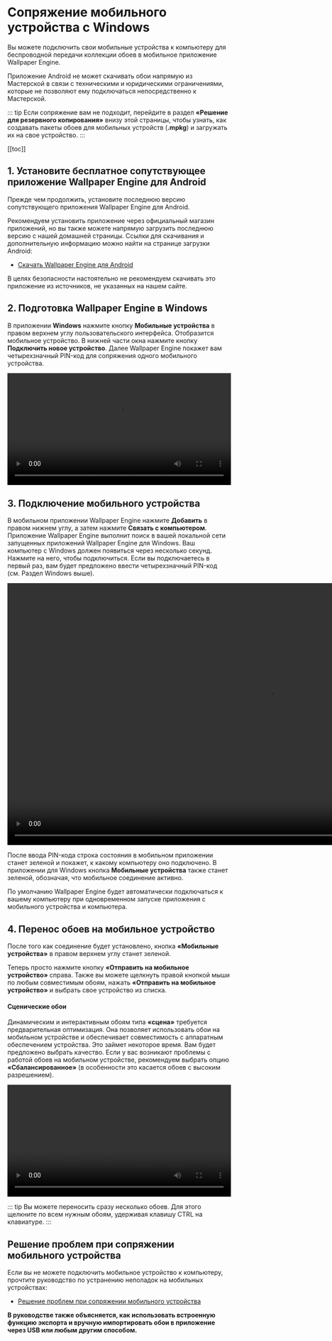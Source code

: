 # Сопряжение мобильного устройства с Windows

Вы можете подключить свои мобильные устройства к компьютеру для беспроводной передачи коллекции обоев в мобильное приложение Wallpaper Engine.

Приложение Android не может скачивать обои напрямую из Мастерской в связи с техническими и юридическими ограничениями, которые не позволяют ему подключаться непосредственно к Мастерской.

::: tip
Если сопряжение вам не подходит, перейдите в раздел **«Решение для резервного копирования»** внизу этой страницы, чтобы узнать, как создавать пакеты обоев для мобильных устройств (**.mpkg**) и загружать их на свое устройство.
:::

[[toc]]

## 1. Установите бесплатное сопутствующее приложение Wallpaper Engine для Android

Прежде чем продолжить, установите последнюю версию сопутствующего приложения Wallpaper Engine для Android.

Рекомендуем установить приложение через официальный магазин приложений, но вы также можете напрямую загрузить последнюю версию с нашей домашней страницы. Ссылки для скачивания и дополнительную информацию можно найти на странице загрузки Android:

* [Скачать Wallpaper Engine для Android](https://www.wallpaperengine.io/android/)

В целях безопасности настоятельно не рекомендуем скачивать это приложение из источников, не указанных на нашем сайте.

## 2. Подготовка Wallpaper Engine в Windows

В приложении **Windows** нажмите кнопку **Мобильные устройства** в правом верхнем углу пользовательского интерфейса. Отобразится мобильное устройство. В нижней части окна нажмите кнопку **Подключить новое устройство**. Далее Wallpaper Engine покажет вам четырехзначный PIN-код для сопряжения одного мобильного устройства.

<video width="100%" controls autoplay loop>
  <source src="/videos/mobile_pin.mp4" type="video/mp4">
  Ваш браузер не поддерживает воспроизведение видео.
</video>

## 3. Подключение мобильного устройства

В мобильном приложении Wallpaper Engine нажмите **Добавить** в правом нижнем углу, а затем нажмите **Связать с компьютером**. Приложение Wallpaper Engine выполнит поиск в вашей локальной сети запущенных приложений Wallpaper Engine для Windows. Ваш компьютер с Windows должен появиться через несколько секунд. Нажмите на него, чтобы подключиться. Если вы подключаетесь в первый раз, вам будет предложено ввести четырехзначный PIN-код (см. Раздел Windows выше).

<video height="590px" style="display:block;margin:0 auto;" controls autoplay loop>
  <source src="/videos/mobile_connect.mp4" type="video/mp4">
  Ваш браузер не поддерживает воспроизведение видео.
</video>

После ввода PIN-кода строка состояния в мобильном приложении станет зеленой и покажет, к какому компьютеру оно подключено. В приложении для Windows кнопка **Мобильные устройства** также станет зеленой, обозначая, что мобильное соединение активно.

По умолчанию Wallpaper Engine будет автоматически подключаться к вашему компьютеру при одновременном запуске приложения с мобильного устройства и компьютера.

## 4. Перенос обоев на мобильное устройство

После того как соединение будет установлено, кнопка **«Мобильные устройства»** в правом верхнем углу станет зеленой.

Теперь просто нажмите кнопку **«Отправить на мобильное устройство»** справа. Также вы можете щелкнуть правой кнопкой мыши по любым совместимым обоям, нажать **«Отправить на мобильное устройство»** и выбрать свое устройство из списка.

#### Сценические обои

Динамическим и интерактивным обоям типа **«сцена»** требуется предварительная оптимизация. Она позволяет использовать обои на мобильном устройстве и обеспечивает совместимость с аппаратным обеспечением устройства. Это займет некоторое время. Вам будет предложено выбрать качество. Если у вас возникают проблемы с работой обоев на мобильном устройстве, рекомендуем выбрать опцию **«Сбалансированное»** (в особенности это касается обоев с высоким разрешением).

<video width="100%" controls autoplay loop>
  <source src="/videos/mobile_transfer.mp4" type="video/mp4">
  Ваш браузер не поддерживает воспроизведение видео.
</video>

::: tip
Вы можете переносить сразу несколько обоев. Для этого щелкните по всем нужным обоям, удерживая клавишу CTRL на клавиатуре.
:::

## Решение проблем при сопряжении мобильного устройства

Если вы не можете подключить мобильное устройство к компьютеру, прочтите руководство по устранению неполадок на мобильных устройствах:

* [Решение проблем при сопряжении мобильного устройства](/mobile/pairing-fixes)

**В руководстве также объясняется, как использовать встроенную функцию экспорта и вручную импортировать обои в приложение через USB или любым другим способом.**